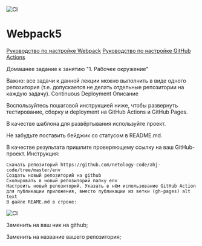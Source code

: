 ![CI](https://github.com/ART20230129/js_ahj_hw_1_working_environment/actions/workflows/web.yml/badge.svg)



# Webpack5

[Руководство по настройке Webpack](https://webpack.js.org/guides/)
[Руководство по настройке GitHub Actions](https://docs.github.com/en/actions/quickstart)

Домашнее задание к занятию "1. Рабочее окружение"

Важно: все задачи к данной лекции можно выполнить в виде одного репозитория (т.е. допускается не делать отдельные репозитории на каждую задачу).
Continuous Deployment
Описание

Воспользуйтесь пошаговой инструкцией ниже, чтобы развернуть тестирование, сборку и deployment на GitHub Actions и GitHub Pages.

В качестве шаблона для развёртывания используйте проект.

Не забудьте поставить бейджик со статусом в README.md.

В качестве результата пришлите проверяющему ссылку на ваш GitHub-проект.
Инструкция:

    Скачать репозиторий https://github.com/netology-code/ahj-code/tree/master/env
    Создать новый репозиторий на github
    Скопировать в новый репозиторий папку env
    Настроить новый репозиторий. Указать в нём использование GitHub Action для публикации приложения, вместо публикации из ветки (gh-pages) alt text
    В файле REAME.md в строке:

![CI](https://github.com/<OWNER>/<REPOSITORY>/actions/workflows/web.yml/badge.svg)

Заменить <OWNER> на ваш ник на github;

Заменить <REPOSITORY> на название вашего репозитория;
